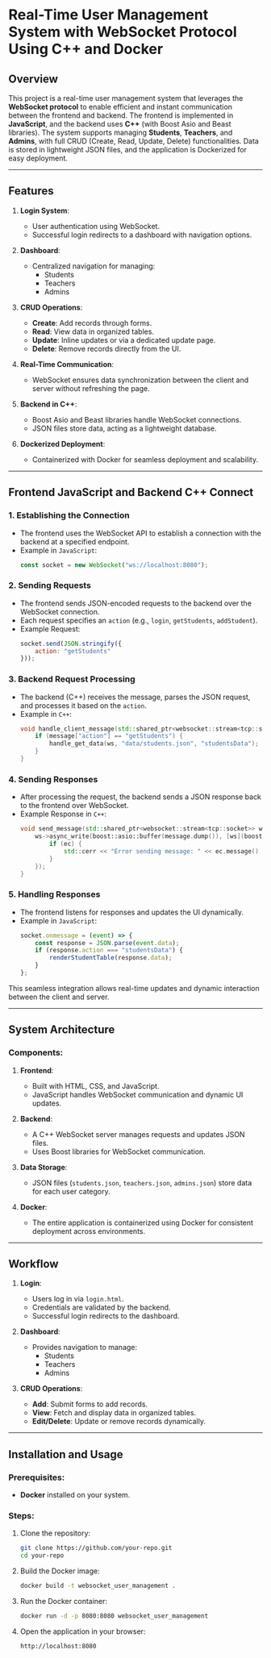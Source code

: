 # Real-Time User Management System with WebSocket Protocol Using C++ and Docker

## Overview
This project is a real-time user management system that leverages the **WebSocket protocol** to enable efficient and instant communication between the frontend and backend. The frontend is implemented in **JavaScript**, and the backend uses **C++** (with Boost Asio and Beast libraries). The system supports managing **Students**, **Teachers**, and **Admins**, with full CRUD (Create, Read, Update, Delete) functionalities. Data is stored in lightweight JSON files, and the application is Dockerized for easy deployment.

---

## Features
1. **Login System**:
   - User authentication using WebSocket.
   - Successful login redirects to a dashboard with navigation options.

2. **Dashboard**:
   - Centralized navigation for managing:
     - Students
     - Teachers
     - Admins

3. **CRUD Operations**:
   - **Create**: Add records through forms.
   - **Read**: View data in organized tables.
   - **Update**: Inline updates or via a dedicated update page.
   - **Delete**: Remove records directly from the UI.

4. **Real-Time Communication**:
   - WebSocket ensures data synchronization between the client and server without refreshing the page.

5. **Backend in C++**:
   - Boost Asio and Beast libraries handle WebSocket connections.
   - JSON files store data, acting as a lightweight database.

6. **Dockerized Deployment**:
   - Containerized with Docker for seamless deployment and scalability.

---

## Frontend JavaScript and Backend C++ Connect

### 1. **Establishing the Connection**
   - The frontend uses the WebSocket API to establish a connection with the backend at a specified endpoint.
   - Example in `JavaScript`:
     ```javascript
     const socket = new WebSocket("ws://localhost:8080");
     ```

### 2. **Sending Requests**
   - The frontend sends JSON-encoded requests to the backend over the WebSocket connection.
   - Each request specifies an `action` (e.g., `login`, `getStudents`, `addStudent`).
   - Example Request:
     ```javascript
     socket.send(JSON.stringify({
         action: "getStudents"
     }));
     ```

### 3. **Backend Request Processing**
   - The backend (C++) receives the message, parses the JSON request, and processes it based on the `action`.
   - Example in `C++`:
     ```cpp
     void handle_client_message(std::shared_ptr<websocket::stream<tcp::socket>> ws, const json& message) {
         if (message["action"] == "getStudents") {
             handle_get_data(ws, "data/students.json", "studentsData");
         }
     }
     ```

### 4. **Sending Responses**
   - After processing the request, the backend sends a JSON response back to the frontend over WebSocket.
   - Example Response in `C++`:
     ```cpp
     void send_message(std::shared_ptr<websocket::stream<tcp::socket>> ws, const json& message) {
         ws->async_write(boost::asio::buffer(message.dump()), [ws](boost::system::error_code ec, std::size_t) {
             if (ec) {
                 std::cerr << "Error sending message: " << ec.message() << std::endl;
             }
         });
     }
     ```

### 5. **Handling Responses**
   - The frontend listens for responses and updates the UI dynamically.
   - Example in `JavaScript`:
     ```javascript
     socket.onmessage = (event) => {
         const response = JSON.parse(event.data);
         if (response.action === "studentsData") {
             renderStudentTable(response.data);
         }
     };
     ```

This seamless integration allows real-time updates and dynamic interaction between the client and server.

---

## System Architecture
### Components:
1. **Frontend**:
   - Built with HTML, CSS, and JavaScript.
   - JavaScript handles WebSocket communication and dynamic UI updates.

2. **Backend**:
   - A C++ WebSocket server manages requests and updates JSON files.
   - Uses Boost libraries for WebSocket communication.

3. **Data Storage**:
   - JSON files (`students.json`, `teachers.json`, `admins.json`) store data for each user category.

4. **Docker**:
   - The entire application is containerized using Docker for consistent deployment across environments.

---

## Workflow
1. **Login**:
   - Users log in via `login.html`.
   - Credentials are validated by the backend.
   - Successful login redirects to the dashboard.

2. **Dashboard**:
   - Provides navigation to manage:
     - Students
     - Teachers
     - Admins

3. **CRUD Operations**:
   - **Add**: Submit forms to add records.
   - **View**: Fetch and display data in organized tables.
   - **Edit/Delete**: Update or remove records dynamically.

---

## Installation and Usage
### Prerequisites:
- **Docker** installed on your system.

### Steps:
1. Clone the repository:
   ```bash
   git clone https://github.com/your-repo.git
   cd your-repo

2. Build the Docker image:
   ```bash
   docker build -t websocket_user_management .

3. Run the Docker container:
   ```bash
   docker run -d -p 8080:8080 websocket_user_management

4. Open the application in your browser:
   ```bash
   http://localhost:8080
